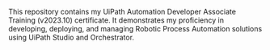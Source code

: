 This repository contains my UiPath Automation Developer Associate Training (v2023.10) certificate.
It demonstrates my proficiency in developing, deploying, and managing Robotic Process Automation  solutions using UiPath Studio and Orchestrator.
